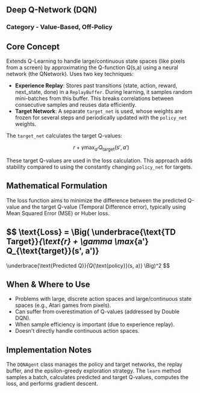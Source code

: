 ## Deep Q-Network (DQN)

### Category - **Value-Based, Off-Policy**

## Core Concept
 Extends Q-Learning to handle large/continuous state spaces (like pixels from a screen) by approximating the Q-function Q(s,a) using a neural network (the QNetwork). Uses two key techniques:
- **Experience Replay**: Stores past transitions (state, action, reward, next_state, done) in a `ReplayBuffer`. During learning, it samples random mini-batches from this buffer. This breaks correlations between consecutive samples and reuses data efficiently.
- **Target Network**: A separate `target_net` is used, whose weights are frozen for several steps and periodically updated with the `policy_net` weights. 

The `target_net` calculates the target Q-values:

$$
r + \gamma \max_{a'} Q_{\text{target}}(s', a')
$$

These target Q-values are used in the loss calculation. This approach adds stability compared to using the constantly changing `policy_net` for targets.

## Mathematical Formulation
The loss function aims to minimize the difference between the predicted Q-value and the target Q-value (Temporal Difference error), typically using Mean Squared Error (MSE) or Huber loss. 

$$
\text{Loss} = \Big( 
\underbrace{\text{TD Target}}_{\text{r} + \gamma \max_{a'} Q_{\text{target}}(s', a')}
- 
\underbrace{\text{Predicted Q}}_{Q_{\text{policy}}(s, a)}
\Big)^2
$$

## When & Where to Use
- Problems with large, discrete action spaces and large/continuous state spaces (e.g., Atari games from pixels).
- Can suffer from overestimation of Q-values (addressed by Double DQN).
- When sample efficiency is important (due to experience replay).
- Doesn't directly handle continuous action spaces.

## Implementation Notes
The `DQNAgent` class manages the policy and target networks, the replay buffer, and the epsilon-greedy exploration strategy.   The `learn` method samples a batch, calculates predicted and target Q-values, computes the loss, and performs gradient descent.